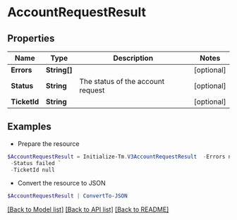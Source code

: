 # AccountRequestResult
## Properties

Name | Type | Description | Notes
------------ | ------------- | ------------- | -------------
**Errors** | **String[]** |  | [optional] 
**Status** | **String** | The status of the account request | [optional] 
**TicketId** | **String** |  | [optional] 

## Examples

- Prepare the resource
```powershell
$AccountRequestResult = Initialize-Tm.V3AccountRequestResult  -Errors null `
 -Status failed `
 -TicketId null
```

- Convert the resource to JSON
```powershell
$AccountRequestResult | ConvertTo-JSON
```

[[Back to Model list]](../README.md#documentation-for-models) [[Back to API list]](../README.md#documentation-for-api-endpoints) [[Back to README]](../README.md)

